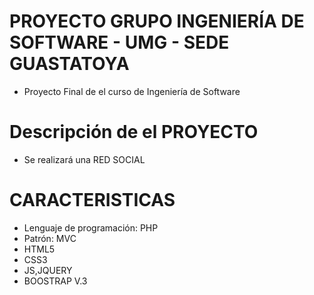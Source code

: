 ﻿# PROYECTO GRUPO INGENIERÍA DE SOFTWARE - UMG - SEDE GUASTATOYA

* Proyecto Final de el curso de Ingeniería de Software

# Descripción de el PROYECTO

* Se realizará una RED SOCIAL

# CARACTERISTICAS

* Lenguaje de programación: PHP
* Patrón: MVC
* HTML5
* CSS3
* JS,JQUERY
* BOOSTRAP V.3
